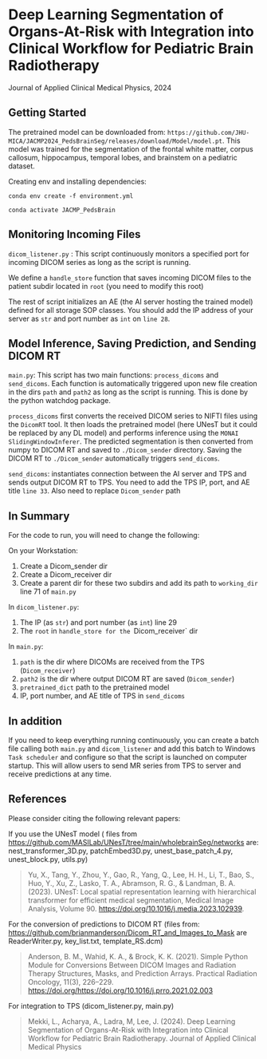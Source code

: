 # Deep Learning Segmentation of Organs-At-Risk with Integration into Clinical Workflow for Pediatric Brain Radiotherapy

Journal of Applied Clinical Medical Physics, 2024

## Getting Started
The pretrained model can be downloaded from:  `https://github.com/JHU-MICA/JACMP2024_PedsBrainSeg/releases/download/Model/model.pt`. This model was trained for the segmentation of the frontal white matter, corpus callosum,
hippocampus, temporal lobes, and brainstem on a pediatric dataset. 

Creating env and installing dependencies:

`conda env create -f environment.yml`

`conda activate JACMP_PedsBrain `

## Monitoring Incoming Files
`dicom_listener.py` : This script continuously monitors a specified port for incoming DICOM series as long as the script is running.

We define a `handle_store` function that saves incoming DICOM files to the patient subdir located in `root` (you need to modify this root)

The rest of script initializes an AE (the AI server hosting the trained model) defined for all storage SOP classes. You should add the IP address of your server as `str` and port number as `int` on `line 28`. 

## Model Inference, Saving Prediction, and Sending DICOM RT
`main.py`: This script has two main functions: `process_dicoms` and `send_dicoms`. Each function is automatically triggered upon new file creation in the dirs `path` and `path2` as long as the script is running. This is done by the python watchdog package.

`process_dicoms` first converts the received DICOM series to NIFTI files using the `DicomRT` tool. It then loads the pretrained model (here UNesT
but it could be replaced by any DL model) and performs inference using the `MONAI SlidingWindowInferer`. The predicted segmentation is then converted from numpy to DICOM RT and saved to `./Dicom_sender` directory.
Saving the DICOM RT to `./Dicom_sender` automatically triggers `send_dicoms`.

`send_dicoms`: instantiates connection between the AI server and TPS and sends output DICOM RT to TPS. You need to add the TPS IP, port, and AE title `line 33`.
Also need to replace `Dicom_sender` path 

## In Summary

For the code to run, you will need to change the following:

On your Workstation:
1) Create a Dicom_sender dir
2) Create a Dicom_receiver dir
3) Create a parent dir for these two subdirs and add its path to `working_dir` line 71 of `main.py`

In `dicom_listener.py`: 

1) The IP (as `str`) and port number (as `int`) line 29
2) The `root` in `handle_store for the `Dicom_receiver` dir 

In `main.py`:
1) `path` is the dir where DICOMs are received from the TPS (`Dicom_receiver`)
2) `path2` is the dir where output DICOM RT are saved (`Dicom_sender`)
3) `pretrained_dict`  path to the pretrained model
4) IP, port number, and AE title of TPS in `send_dicoms`



## In addition

If you need to keep everything running continuously, you can create a batch file calling both `main.py` and `dicom_listener`
and add this batch to Windows `Task scheduler` and configure so that the script is launched on computer startup. This will allow users to send MR series from TPS to server and receive predictions at any time. 

## References

Please consider citing the following relevant papers:

If you use the UNesT model ( files from https://github.com/MASILab/UNesT/tree/main/wholebrainSeg/networks are: nest_transformer_3D.py, patchEmbed3D.py, unest_base_patch_4.py, unest_block.py, utils.py)

> Yu, X., Tang, Y., Zhou, Y., Gao, R., Yang, Q., Lee, H. H., Li, T., Bao, S., Huo, Y., Xu, Z., Lasko, T. A., Abramson, R. G., & Landman, B. A. (2023). UNesT: Local spatial representation learning with hierarchical transformer for efficient medical segmentation, Medical Image Analysis, Volume 90. https://doi.org/10.1016/j.media.2023.102939.

For the conversion of predictions to DICOM RT (files from: https://github.com/brianmanderson/Dicom_RT_and_Images_to_Mask are ReaderWriter.py, key_list.txt, template_RS.dcm) 
> Anderson, B. M., Wahid, K. A., & Brock, K. K. (2021). Simple Python Module for Conversions Between DICOM Images and Radiation Therapy Structures, Masks, and Prediction Arrays. Practical Radiation Oncology, 11(3), 226–229. https://doi.org/https://doi.org/10.1016/j.prro.2021.02.003

For integration to TPS (dicom_listener.py, main.py)
> Mekki, L., Acharya, A., Ladra, M, Lee, J. (2024). Deep Learning Segmentation of Organs-At-Risk with
> Integration into Clinical Workflow for Pediatric Brain Radiotherapy. Journal of Applied Clinical Medical Physics


